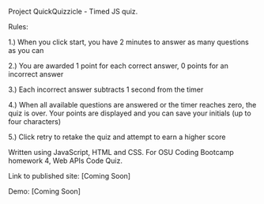 Project QuickQuizzicle - Timed JS quiz.

Rules:

1.) When you click start, you have 2 minutes to answer as many questions as you can

2.) You are awarded 1 point for each correct answer, 0 points for an incorrect answer

3.) Each incorrect answer subtracts 1 second from the timer

4.) When all available questions are answered or the timer reaches zero, the quiz is over. Your points are displayed and you can save your initials (up to four characters)

5.) Click retry to retake the quiz and attempt to earn a higher score

Written using JavaScript, HTML and CSS. For OSU Coding Bootcamp homework 4, Web APIs Code Quiz.

Link to published site:
[Coming Soon]

Demo:
[Coming Soon]

